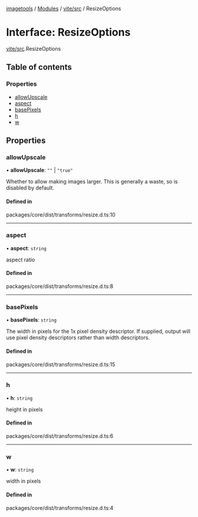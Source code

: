 [imagetools](../README.md) / [Modules](../modules.md) / [vite/src](../modules/vite_src.md) / ResizeOptions

# Interface: ResizeOptions

[vite/src](../modules/vite_src.md).ResizeOptions

## Table of contents

### Properties

- [allowUpscale](vite_src.ResizeOptions.md#allowupscale)
- [aspect](vite_src.ResizeOptions.md#aspect)
- [basePixels](vite_src.ResizeOptions.md#basepixels)
- [h](vite_src.ResizeOptions.md#h)
- [w](vite_src.ResizeOptions.md#w)

## Properties

### allowUpscale

• **allowUpscale**: ``""`` \| ``"true"``

Whether to allow making images larger. This is generally a waste, so is disabled by default.

#### Defined in

packages/core/dist/transforms/resize.d.ts:10

___

### aspect

• **aspect**: `string`

aspect ratio

#### Defined in

packages/core/dist/transforms/resize.d.ts:8

___

### basePixels

• **basePixels**: `string`

The width in pixels for the 1x pixel density descriptor.
If supplied, output will use pixel density descriptors rather than width descriptors.

#### Defined in

packages/core/dist/transforms/resize.d.ts:15

___

### h

• **h**: `string`

height in pixels

#### Defined in

packages/core/dist/transforms/resize.d.ts:6

___

### w

• **w**: `string`

width in pixels

#### Defined in

packages/core/dist/transforms/resize.d.ts:4
